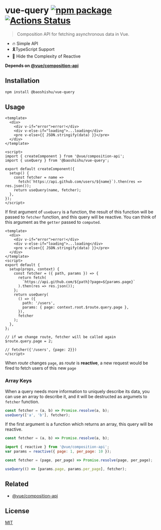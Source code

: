 # vue-query [![npm package](https://badgen.net/npm/v/@baoshishu/vue-query)](https://www.npmjs.com/package/@baoshishu/vue-query) [![Actions Status](https://github.com/baoshishu/vue-query/workflows/CI/badge.svg)](https://github.com/baoshishu/vue-query/actions)

> Composition API for fetching asynchronous data in Vue.

- 🔥 Simple API
- 🎗TypeScript Support
- 💪 Hide the Complexity of Reactive

**Depends on [@vue/composition-api](https://github.com/vuejs/composition-api)**

## Installation

```sh
npm install @baoshishu/vue-query
```

## Usage

```vue
<template>
  <div>
    <div v-if="error">error!</div>
    <div v-else-if="loading">...loading</div>
    <pre v-else>{{ JSON.stringify(data) }}</pre>
  </div>
</template>

<script>
import { createComponent } from '@vue/composition-api';
import { useQuery } from '@baoshishu/vue-query';

export default createComponent({
  setup() {
    const fetcher = name =>
      fetch(`https://api.github.com/users/${name}`).then(res => res.json());
    return useQuery(name, fetcher);
  },
});
</script>
```

If first argument of `useQuery` is a function, the result of this function will be passed to `fetcher` function, and this query will be reactive. You can think of this argument as the `getter` passed to `computed`.

```vue
<template>
  <div>
    <div v-if="error">error!</div>
    <div v-else-if="loading">...loading</div>
    <pre v-else>{{ JSON.stringify(data) }}</pre>
  </div>
</template>
<script>
export default {
  setup(props, context) {
    const fetcher = ({ path, params }) => {
      return fetch(
        `https://api.github.com/${path}?page=${params.page}`
      ).then(res => res.json());
    };
    return useQuery(
      () => ({
        path: '/users',
        params: { page: context.root.$route.query.page },
      }),
      fetcher
    );
  },
};

// if we change route, fetcher will be called again
$route.query.page = 2;

// fetcher({'/users', {page: 2}})
</script>
```

When _route_ changes `page`, as _route_ is **reactive**, a new request would be fired to fetch users of this new `page`

### Array Keys

When a query needs more information to uniquely describe its data, you can use an array to describe it, and it will be destructed as argumets to `fetcher` function.

```javascript
const fetcher = (a, b) => Promise.resolve(a, b);
useQuery(['a', 'b'], fetcher);
```

If the first argument is a function which returns an array,
this query will be reactive.

```javascript
const fetcher = (a, b) => Promise.resolve(a, b);

import { reactive } from '@vue/composition-api';
var params = reactive({ page: 1, per_page: 10 });

const fetcher = (page, per_page) => Promise.resolve(page, per_page);

useQuery(() => [params.page, params.per_page], fetcher);
```

## Related

- [@vue/composition-api](https://github.com/vuejs/composition-api)

## License

[MIT](http://opensource.org/licenses/MIT)
